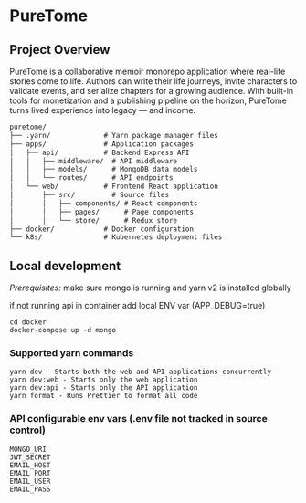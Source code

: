 # PureTome

## Project Overview
PureTome is a collaborative memoir monorepo application where real-life stories come to life. 
Authors can write their life journeys, invite characters to validate events, 
and serialize chapters for a growing audience. 
With built-in tools for monetization and a publishing pipeline on the horizon, 
PureTome turns lived experience into legacy — and income.
```md
puretome/
├── .yarn/             # Yarn package manager files
├── apps/              # Application packages
│   ├── api/           # Backend Express API
│   │   ├── middleware/  # API middleware
│   │   ├── models/      # MongoDB data models
│   │   └── routes/      # API endpoints
│   └── web/           # Frontend React application
│       ├── src/         # Source files
│       │   ├── components/ # React components
│       │   ├── pages/      # Page components
│       │   └── store/      # Redux store
├── docker/            # Docker configuration
└── k8s/               # Kubernetes deployment files
```
## Local development
*Prerequisites:* make sure mongo is running and yarn v2 is installed globally

if not running api in container add local ENV var (APP_DEBUG=true)
```
cd docker
docker-compose up -d mongo
```

### Supported yarn commands
```
yarn dev - Starts both the web and API applications concurrently
yarn dev:web - Starts only the web application
yarn dev:api - Starts only the API application
yarn format - Runs Prettier to format all code
```

### API configurable env vars (.env file not tracked in source control)
```
MONGO_URI
JWT_SECRET
EMAIL_HOST
EMAIL_PORT
EMAIL_USER
EMAIL_PASS
```
